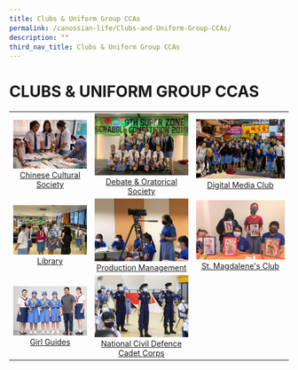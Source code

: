 ```yaml
---
title: Clubs & Uniform Group CCAs
permalink: /canossian-life/Clubs-and-Uniform-Group-CCAs/
description: ""
third_nav_title: Clubs & Uniform Group CCAs
---
```

# CLUBS & UNIFORM GROUP CCAS

|   |   |   |
|:---:|:---:|:---:|
|![](/images/Canossian%20Life/CLUBS%20&%20UNIFORM%20GROUP%20CCAS/teaching-Brunei-teachers-and-students.jpg) [Chinese Cultural Society](/canossian-life/Clubs-and-Uniform-Group-CCAs/chinese-cultural-society/)  | ![](/images/Canossian%20Life/CLUBS%20&%20UNIFORM%20GROUP%20CCAS/DOS_Scrabble-Competition.jpeg) [Debate & Oratorical Society](/canossian-life/Clubs-and-Uniform-Group-CCAs/debate-oratorical-society/) | ![](/images/Canossian%20Life/CLUBS%20&%20UNIFORM%20GROUP%20CCAS/IMG-20181113-WA0003-e1631787134792.jpg)[Digital Media Club](/canossian-life/Clubs-and-Uniform-Group-CCAs/digital-media-club/)  |
| ![](/images/Canossian%20Life/CLUBS%20&%20UNIFORM%20GROUP%20CCAS/library-Orientation.jpg) [Library](/canossian-life/Clubs-and-Uniform-Group-CCAs/library/)  | ![](/images/Canossian%20Life/CLUBS%20&%20UNIFORM%20GROUP%20CCAS/PM3_Broadcasting-Training-1.jpeg) [Production Management](/canossian-life/Clubs-and-Uniform-Group-CCAs/production-management/) | ![](/images/Canossian%20Life/CLUBS%20&%20UNIFORM%20GROUP%20CCAS/St-Magdalene_s-Club-8_Photoframing-and-Colouring.jpg) [St. Magdalene's Club](https://stanthonyscanossiansec.moe.edu.sg/canossian-life/sports-clubs-uniform-group-ccas/st-magdalenes-club/ "St. Magdalene's Club") |
| ![](/images/Canossian%20Life/CLUBS%20&%20UNIFORM%20GROUP%20CCAS/Baden_Powell-Award-2019.jpeg)  [Girl Guides](https://stanthonyscanossiansec.moe.edu.sg/canossian-life/sports-clubs-uniform-group-ccas/girl-guides/ "Girl Guides") | ![](/images/Canossian%20Life/CLUBS%20&%20UNIFORM%20GROUP%20CCAS/FDCA_2180.jpg)  [National Civil Defence Cadet Corps](https://stanthonyscanossiansec.moe.edu.sg/canossian-life/sports-clubs-uniform-group-ccas/national-civil-defence-cadet-corps/ "National Civil Defence Cadet Corps") |   |